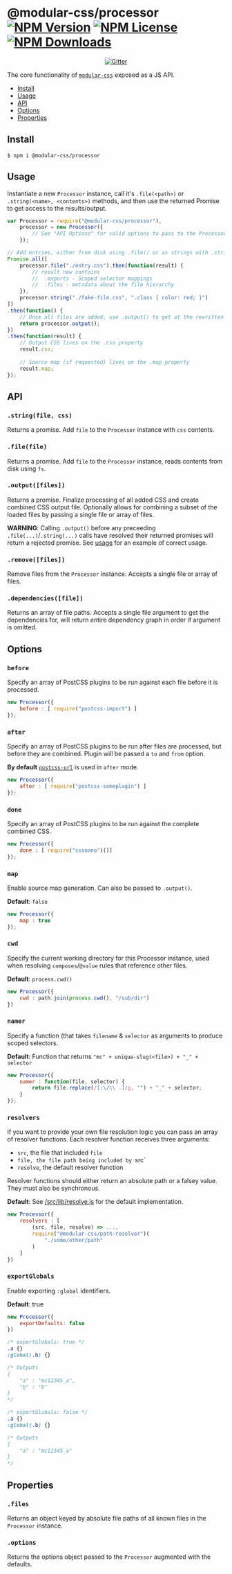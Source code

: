 @modular-css/processor  [![NPM Version](https://img.shields.io/npm/v/@modular-css/processor.svg)](https://www.npmjs.com/package/@modular-css/processor) [![NPM License](https://img.shields.io/npm/l/@modular-css/processor.svg)](https://www.npmjs.com/package/@modular-css/processor) [![NPM Downloads](https://img.shields.io/npm/dm/@modular-css/processor.svg)](https://www.npmjs.com/package/@modular-css/processor)
===========

<p align="center">
    <a href="https://gitter.im/modular-css/modular-css"><img src="https://img.shields.io/gitter/room/modular-css/modular-css.svg" alt="Gitter" /></a>
</p>

The core functionality of [`modular-css`](https://npmjs.com/modular-css) exposed as a JS API.

- [Install](#install)
- [Usage](#usage)
- [API](#api)
- [Options](#options)
- [Properties](#properties)

## Install

`$ npm i @modular-css/processor`

## Usage

Instantiate a new `Processor` instance, call it's `.file(<path>)` or `.string(<name>, <contents>)` methods, and then use the returned Promise to get access to the results/output.

```js
var Processor = require("@modular-css/processor"),
    processor = new Processor({
        // See "API Options" for valid options to pass to the Processor constructor
    });

// Add entries, either from disk using .file() or as strings with .string()
Promise.all([
    processor.file("./entry.css").then(function(result) {
        // result now contains
        //  .exports - Scoped selector mappings
        //  .files - metadata about the file hierarchy
    }),
    processor.string("./fake-file.css", ".class { color: red; }")
])
.then(function() {
    // Once all files are added, use .output() to get at the rewritten CSS
    return processor.output();
})
.then(function(result) {
    // Output CSS lives on the .css property
    result.css;
    
    // Source map (if requested) lives on the .map property
    result.map;
});
```

## API

### `.string(file, css)`

Returns a promise. Add `file` to the `Processor` instance with `css` contents.

### `.file(file)`

Returns a promise. Add `file` to the `Processor` instance, reads contents from disk using `fs`.

### `.output([files])`

Returns a promise. Finalize processing of all added CSS and create combined CSS output file. Optionally allows for combining a subset of the loaded files by passing a single file or array of files.

**WARNING**: Calling `.output()` before any preceeding `.file(...)`/`.string(...)` calls have resolved their returned promises will return a rejected promise. See [usage](#usage) for an example of correct usage.

### `.remove([files])`

Remove files from the `Processor` instance. Accepts a single file or array of files.

### `.dependencies([file])`

Returns an array of file paths. Accepts a single file argument to get the dependencies for, will return entire dependency graph in order if argument is omitted.

## Options

### `before`

Specify an array of PostCSS plugins to be run against each file before it is processed.

```js
new Processor({
    before : [ require("postcss-import") ]
});
```

### `after`

Specify an array of PostCSS plugins to be run after files are processed, but before they are combined. Plugin will be passed a `to` and `from` option.

**By default** [`postcss-url`](https://www.npmjs.com/package/postcss-url) is used in `after` mode.

```js
new Processor({
    after : [ require("postcss-someplugin") ]
});
```

### `done`

Specify an array of PostCSS plugins to be run against the complete combined CSS.

```js
new Processor({
    done : [ require("cssnano")()]
});
```

### `map`

Enable source map generation. Can also be passed to `.output()`.

**Default**: `false`

```js
new Processor({
    map : true
});
```

### `cwd`

Specify the current working directory for this Processor instance, used when resolving `composes`/`@value` rules that reference other files.

**Default**: `process.cwd()`

```js
new Processor({
    cwd : path.join(process.cwd(), "/sub/dir")
})
```

### `namer`

Specify a function (that takes `filename` & `selector` as arguments to produce scoped selectors.

**Default**: Function that returns `"mc" + unique-slug(<file>) + "_" + selector`

```js
new Processor({
    namer : function(file, selector) {
        return file.replace(/[:\/\\ .]/g, "") + "_" + selector;
    }
});
```

### `resolvers`

If you want to provide your own file resolution logic you can pass an array of resolver functions. Each resolver function receives three arguments:

- `src`, the file that included `file`
- `file, the file path being included by `src`
- `resolve`, the default resolver function

Resolver functions should either return an absolute path or a falsey value. They must also be synchronous.

**Default**: See [/src/lib/resolve.js](/src/lib/resolve.js) for the default implementation.

```js
new Processor({
    resolvers : [
        (src, file, resolve) => ...,
        require("@modular-css/path-resolver")(
            "./some/other/path"
        )
    ]
})
```

### `exportGlobals`

Enable exporting `:global` identifiers.

**Default**: true

```js
new Processor({
    exportDefaults: false
})
```

```css
/* exportGlobals: true */
.a {}
:global(.b) {}

/* Outputs
{
    "a" : "mc12345_a",
    "b" : "b"
}
*/

/* exportGlobals: false */
.a {}
:global(.b) {}

/* Outputs
{
    "a" : "mc12345_a"
}
*/
```

## Properties

### `.files`

Returns an object keyed by absolute file paths of all known files in the `Processor` instance.

### `.options`

Returns the options object passed to the `Processor` augmented with the defaults.
